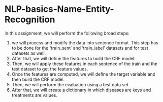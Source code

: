 # NLP-basics-Name-Entity-Recognition

In this assignment, we will perform the following broad steps:

1. we will process and modify the data into sentence format. This step has to be done for the 'train_sent' and ‘train_label’ datasets and for test datasets as well.
2. After that, we will define the features to build the CRF model.
3. Then, we will apply these features in each sentence of the train and the test dataset to get the feature values.
4. Once the features are computed, we will define the target variable and then build the CRF model.
5. Then, we will perform the evaluation using a test data set.
6. After that, we will create a dictionary in which diseases are keys and treatments are values.

